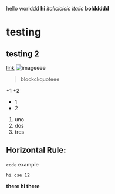 hello worlddd
**hi**
*italicicicic*
_italic_
__bolddddd__
# testing 
## testing 2
[link](www.google.com)
![imageeee](https://www.google.com/url?sa=i&url=https%3A%2F%2Ftechbeacon.com%2Fapp-dev-testing%2Ftest-automation-tools-8-trends-techniques-watch&psig=AOvVaw26lXN382UXaVJ5Qjithni7&ust=1664248428670000&source=images&cd=vfe&ved=0CAwQjRxqFwoTCIispNW-sfoCFQAAAAAdAAAAABAD)
> blockckquoteee

*1
*2
- 1 
- 2
1. uno
2. dos
3. tres


Horizontal Rule: 
----

`code` example

```
hi cse 12
```

**there hi there**
